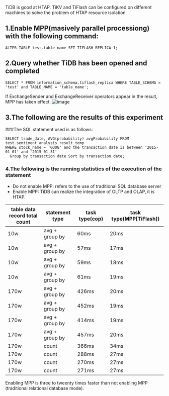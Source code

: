 TiDB is good at HTAP. TiKV and TiFlash can be configured on different machines to solve the problem of HTAP resource isolation.
## 1.Enable MPP(masively parallel processiong) with the following command:
````
ALTER TABLE test.table_name SET TIFLASH REPLICA 1;
````
## 2.Query whether TiDB has been opened and completed
````
SELECT * FROM information_schema.tiflash_replica WHERE TABLE_SCHEMA = 'test' and TABLE_NAME = 'table_name';
````
If ExchangeSender and ExchangeReceiver operators appear in the result, MPP has taken effect.
![image](https://github.com/yuan2006/meerkat-tidb-app-source/assets/37364170/90bfb0b1-0bd4-46ce-af8b-f943a84e1304)


## 3.The following are the results of this experiment
###The SQL statement used is as follows:
````
SELECT trade_date, AVG(probability) avgProbability FROM test.sentiment_analysis_result_temp
WHERE stock_name = 'GOOG' and the transaction date is between '2015-01-01' and '2015-01-31'
  Group by transaction date Sort by transaction date;
````
### 4.The following is the running statistics of the execution of the statement
* Do not enable MPP: refers to the use of traditional SQL database server
* Enable MPP: TiDB can realize the integration of OLTP and OLAP, it is HTAP.

| table data record total count | statement type | task type(cop)  | task type(MPP[TiFlash]) |
| ----------------------------- | -------------- | ----- | ------------ |
| 10w                           | avg + group by | 60ms  | 20ms         |
| 10w                           | avg + group by | 57ms  | 17ms         |
| 10w                           | avg + group by | 59ms  | 18ms         |
| 10w                           | avg + group by | 61ms  | 19ms         |
| 170w                          | avg + group by | 426ms | 20ms         |
| 170w                          | avg + group by | 452ms | 19ms         |
| 170w                          | avg + group by | 414ms | 19ms         |
| 170w                          | avg + group by | 457ms | 20ms         |
| 170w                          | count          | 366ms | 34ms         |
| 170w                          | count          | 288ms | 27ms         |
| 170w                          | count          | 270ms | 27ms         |
| 170w                          | count          | 271ms | 27ms         |

Enabling MPP is three to tweenty times faster than not enabling MPP (traditional relational database mode). 
